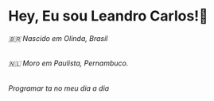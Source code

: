 # Hey, Eu sou Leandro Carlos!👋

###### 🇧🇷 Nascido em Olinda, Brasil
###### 🇳🇱 Moro em Paulista, Pernambuco.

###### Programar ta no meu dia a dia
